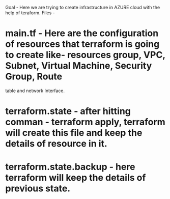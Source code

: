 Goal - Here we are trying to create infrastructure in AZURE cloud with the help of teraform.
Files - 
  # main.tf - Here are the configuration of resources that terraform is going to create like- resources group, VPC, Subnet, Virtual Machine, Security Group, Route
  table and network Interface.
  # terraform.state - after hitting comman - terraform apply, terraform will create this file and keep the details of resource in it.
  # terraform.state.backup - here terraform will keep the details of previous state.
